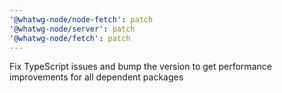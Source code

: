 ```yaml
---
'@whatwg-node/node-fetch': patch
'@whatwg-node/server': patch
'@whatwg-node/fetch': patch
---
```


Fix TypeScript issues and bump the version to get performance improvements for all dependent
packages
